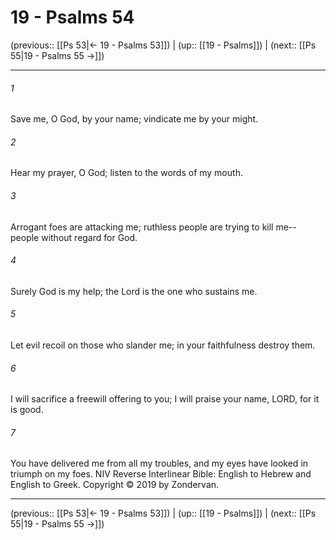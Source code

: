 # 19 - Psalms 54

(previous:: [[Ps 53|← 19 - Psalms 53]]) | (up:: [[19 - Psalms]]) | (next:: [[Ps 55|19 - Psalms 55 →]])

***


###### 1 
Save me, O God, by your name; vindicate me by your might. 

###### 2 
Hear my prayer, O God; listen to the words of my mouth. 

###### 3 
Arrogant foes are attacking me; ruthless people are trying to kill me-- people without regard for God. 

###### 4 
Surely God is my help; the Lord is the one who sustains me. 

###### 5 
Let evil recoil on those who slander me; in your faithfulness destroy them. 

###### 6 
I will sacrifice a freewill offering to you; I will praise your name, LORD, for it is good. 

###### 7 
You have delivered me from all my troubles, and my eyes have looked in triumph on my foes. NIV Reverse Interlinear Bible: English to Hebrew and English to Greek. Copyright © 2019 by Zondervan.

***

(previous:: [[Ps 53|← 19 - Psalms 53]]) | (up:: [[19 - Psalms]]) | (next:: [[Ps 55|19 - Psalms 55 →]])
